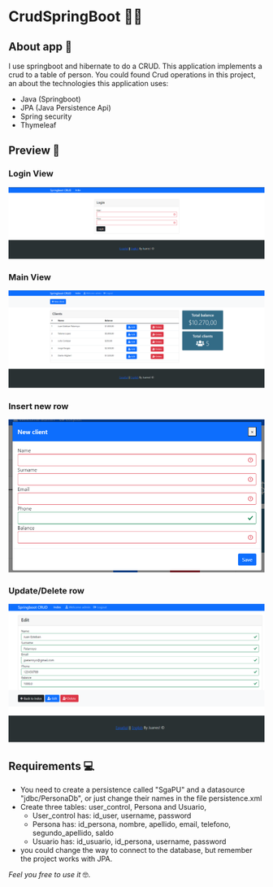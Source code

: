 # CrudSpringBoot 👨‍💻

## About app 🎯

I use springboot and hibernate to do a CRUD. This application implements a crud to a table of person. You could found Crud operations in this project, an about the technologies this application uses:
- Java (Springboot)
- JPA (Java Persistence Api)
- Spring security
- Thymeleaf

## Preview 📸

### Login View
![Login View](https://github.com/JuanPatarroyo/CrudSpringBoot/blob/main/img/Preview_1.png?raw=true)
### Main View
![Main View](https://github.com/JuanPatarroyo/CrudSpringBoot/blob/main/img/Preview_2.png?raw=true)
### Insert new row
![Insert new row](https://github.com/JuanPatarroyo/CrudSpringBoot/blob/main/img/Preview_3.png?raw=true)
### Update/Delete row
![Update/Delete row](https://github.com/JuanPatarroyo/CrudSpringBoot/blob/main/img/Preview_4.png?raw=true)

## Requirements 💻

- You need to create a persistence called "SgaPU" and a datasource "jdbc/PersonaDb", or just change their names in the file persistence.xml
- Create three tables: user_control, Persona and Usuario,
  - User_control has: id_user, username, password
  - Persona has: id_persona, nombre, apellido, email, telefono, segundo_apellido, saldo
  - Usuario has: id_usuario, id_persona, username, password
- you could change the way to connect to the database, but remember the project works with JPA.

*Feel you free to use it* 🤓.
